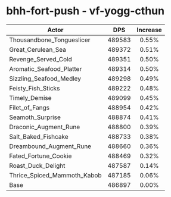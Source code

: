 # bhh-fort-push - vf-yogg-cthun
| Actor | DPS | Increase |
|---|:---:|:---:|
|Thousandbone_Tongueslicer|489583|0.55%|
|Great_Cerulean_Sea|489372|0.51%|
|Revenge_Served_Cold|489351|0.50%|
|Aromatic_Seafood_Platter|489314|0.50%|
|Sizzling_Seafood_Medley|489298|0.49%|
|Feisty_Fish_Sticks|489222|0.48%|
|Timely_Demise|489099|0.45%|
|Filet_of_Fangs|488954|0.42%|
|Seamoth_Surprise|488874|0.41%|
|Draconic_Augment_Rune|488800|0.39%|
|Salt_Baked_Fishcake|488733|0.38%|
|Dreambound_Augment_Rune|488660|0.36%|
|Fated_Fortune_Cookie|488469|0.32%|
|Roast_Duck_Delight|487587|0.14%|
|Thrice_Spiced_Mammoth_Kabob|487185|0.06%|
|Base|486897|0.00%|

